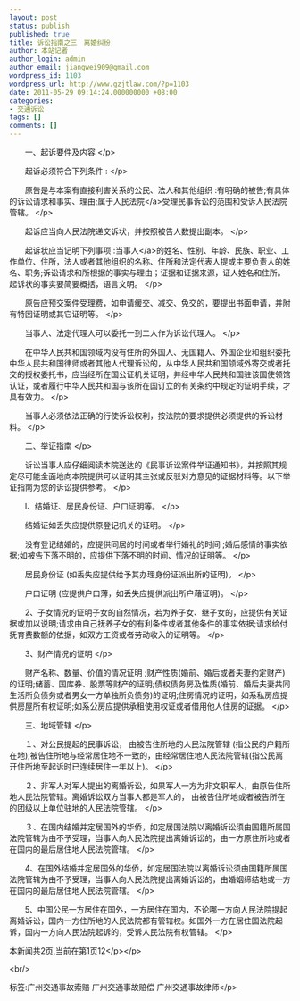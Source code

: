 ```yaml
---
layout: post
status: publish
published: true
title: 诉讼指南之三　离婚纠纷
author: 本站记者
author_login: admin
author_email: jiangwei909@gmail.com
wordpress_id: 1103
wordpress_url: http://www.gzjtlaw.com/?p=1103
date: 2011-05-29 09:14:24.000000000 +08:00
categories:
- 交通诉讼
tags: []
comments: []
---
```

<p><p>　　一、起诉要件及内容 <&#47;p><p>　　起诉必须符合下列条件 : <&#47;p><p>　　原告是与本案有直接利害关系的公民、法人和其他组织 :有明确的被告;有具体的诉讼请求和事实、理由;属于<a>人民法院<&#47;a>受理民事诉讼的范围和受诉人民法院管辖。 <&#47;p><p>　　起诉应当向人民法院递交诉状，并按照被告人数提出副本。 <&#47;p><p>　　起诉状应当记明下列事项 :<a>当事人<&#47;a>的姓名、性别、年龄、民族、职业、工作单位、住所，法人或者其他组织的名称、住所和法定代表人提或主要负责人的姓名、职务;诉讼请求和所根据的事实与理由；证据和证据来源，证人姓名和住所。起诉状的事实要简要概括，语言文明。 <&#47;p><p>　　原告应预交案件受理费，如申请缓交、减交、免交的，要提出书面申请，并附有特困证明或其它证明等。 <&#47;p><p>　　当事人、法定代理人可以委托一到二人作为诉讼代理人。 <&#47;p><p>　　在中华人民共和国领域内没有住所的外国人、无国籍人、外国企业和组织委托中华人民共和国律师或者其他人代理诉讼的，从中华人民共和国领域外寄交或者托交的授权委托书，应当经所在国公证机关证明，并经中华人民共和国驻该国使领馆认证，或者履行中华人民共和国与该所在国订立的有关条约中规定的证明手续，才具有效力。 <&#47;p><p>　　当事人必须依法正确的行使诉讼权利，按法院的要求提供必须提供的诉讼材料。 <&#47;p><p>　　二、举证指南 <&#47;p><p>　　诉讼当事人应仔细阅读本院送达的《民事诉讼案件举证通知书》，并按照其规定尽可能全面地向本院提供可以证明其主张或反驳对方意见的证据材料等。以下举证指南为您的诉讼提供参考。 <&#47;p><p>　　l、结婚证、居民身份证、户口证明等。 <&#47;p><p>　　结婚证如丢失应提供原登记机关的证明。 <&#47;p><p>　　没有登记结婚的，应提供同居的时间或者举行婚礼的时间 ;婚后感情的事实依据;如被告下落不明的，应提供下落不明的时间、情况的证明等。 <&#47;p><p>　　居民身份证 (如丢失应提供给予其办理身份证派出所的证明)。 <&#47;p><p>　　户口证明 (应提供户口薄，如丢失应提供派出所户藉证明)。 <&#47;p><p>　　2、子女情况的证明子女的自然情况，若为养子女、继子女的，应提供有关证据或加以说明;请求由自己抚养子女的有利条件或者其他条件的事实依据;请求给付抚育费数额的依据，如双方工资或者劳动收入的证明等。 <&#47;p><p>　　3、财产情况的证明 <&#47;p><p>　　财产名称、数量、价值的情况证明 ;财产性质(婚前、婚后或者夫妻约定财产)的证明;储蓄、国库券、股票等财产的证明;债权债务房及性质(婚前、婚后夫妻共同生活所负债务或者男女一方单独所负债务)的证明;住房情况的证明，如系私房应提供房屋所有权证明;如系公房应提供承租使用权证或者借用他人住房的证据。 <&#47;p><p>　　三、地域管辖 <&#47;p><p>　　１、对公民提起的民事诉讼， 由被告住所地的人民法院管辖 (指公民的户籍所在地);被告住所地与经常居住地不一致的，由经常居住地人民法院管辖(指公民离开住所地至起诉时已连续居住一年以上)。 <&#47;p><p>　　２、非军人对军人提出的离婚诉讼，如果军人一方为非文职军人，由原告住所地人民法院管辖。离婚诉讼双方当事人都是军人的， 由被告住所地或者被告所在的团级以上单位驻地的人民法院管辖。 <&#47;p><p>　　３、在国内结婚并定居国外的华侨，如定居国法院以离婚诉讼须由国籍所属国法院管辖为由不予受理，当事人向人民法院提出离婚诉讼的，由一方原住所地或者在国内的最后居住地人民法院管辖。 <&#47;p><p>　　4、在国外结婚并定居国外的华侨，如定居国法院以离婚诉讼须由国籍所属国法院管辖为由不予受理，当事人向人民法院提出离婚诉讼的，由婚姻缔结地或一方在国内的最后居住地人民法院管辖。 <&#47;p><p>　　5、中国公民一方居住在国外，一方居住在国内，不论哪一方向人民法院提起离婚诉讼，国内一方住所地的人民法院都有管辖权。如国外一方在居住国法院起诉，国内一方向人民法院起诉的，受诉人民法院有权管辖。 <&#47;p><p>本新闻共2页,当前在第1页12<&#47;p><&#47;p><br&#47;><p>标签:广州交通事故索赔 广州交通事故赔偿 广州交通事故律师<&#47;p>
